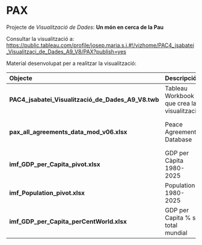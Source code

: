 # PAX

Projecte de *Visualització de Dades*: **Un món en cerca de la Pau**

Consultar la visualització a: https://public.tableau.com/profile/josep.maria.s.i.#!/vizhome/PAC4_jsabatei_Visualitzaci_de_Dades_A9_V8/PAX?publish=yes 

Material desenvolupat per a realitzar la visualització:

|Objecte|Descripció|Observacions|
|:-----|:----------|:---------- |
|**PAC4_jsabatei_Visualització_de_Dades_A9_V8.twb**|Tableau Workbook que crea la visualització||
|**pax_all_agreements_data_mod_v06.xlsx**|Peace Agreements Database|Font: https://www.peaceagreements.org/search Bell, Christine, Sanja Badanjak, Robert Forster, Astrid Jamar, Sean Molloy, Kevin McNicholl, Kathryn Nash, Jan Pospisil, Laura Wise (2019). PA-X Corpus Codebook, Version 1. Political Settlements Research Programme, University of Edinburgh, Edinburgh. www.peaceagrements.org|
|**imf_GDP_per_Capita_pivot.xlsx**|GDP per Càpita 1980-2025|Font: https://www.imf.org/external/datamapper/NGDPDPC@WEO/OEMDC/ADVEC/WEOWORLD amb preprocés d'elaboració pròpia necessari per a la visualització|
|**imf_Population_pivot.xlsx**|Population 1980-2025|Font: https://www.imf.org/external/datamapper/LP@WEO/OEMDC/ADVEC/WEOWORLD amb preprocés d'elaboració pròpia necessari per a la visualització|
|**imf_GDP_per_Capita_perCentWorld.xlsx**|GDP per Capita % s/. total mundial|Elaboració pròpia a partir del GDP per Càpita 1980-2025 anterior: 'imf_GDP_per_Capita_pivot.xlsx'|





